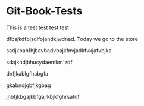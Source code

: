 # Git-Book-Tests

This is a test test test test

dfbsjkdfbjsdlfojandkjwdnad. Today we go to the store

sadjkbahfhjbavbadvbajkfnvjadkfvkjafvbjka

sdajkndjbhucydaemkm'zdf

dnfjkablgfhabgfa

gkabndjgbfjkgbag

jnbfjkbgajkbfgajlkbjkfghrsafdf



